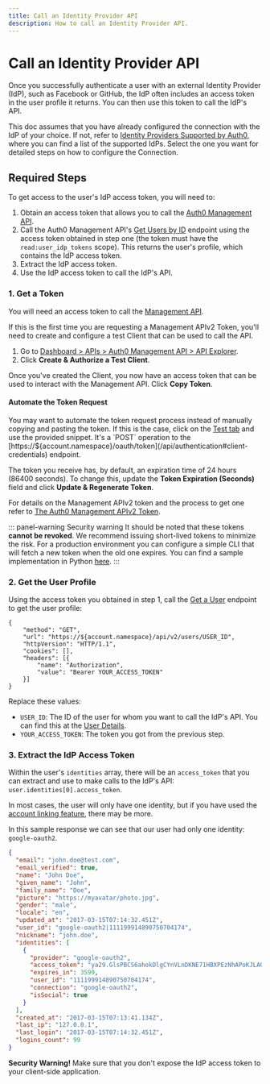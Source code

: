 ```yaml
---
title: Call an Identity Provider API
description: How to call an Identity Provider API.
---
```


# Call an Identity Provider API

Once you successfully authenticate a user with an external Identity Provider (IdP), such as Facebook or GitHub, the IdP often includes an access token in the user profile it returns. You can then use this token to call the IdP's API.

<div class="alert alert-info">
  This doc assumes that you have already configured the connection with the IdP of your choice. If not, refer to <a href="/identityproviders">Identity Providers Supported by Auth0</a>, where you can find a list of the supported IdPs. Select the one you want for detailed steps on how to configure the Connection.
</div>

## Required Steps

To get access to the user's IdP access token, you will need to:

1. Obtain an access token that allows you to call the [Auth0 Management API](/api/management/v2).
2. Call the Auth0 Management API's [Get Users by ID](/api/management/v2#!/Users/get_users_by_id) endpoint using the access token obtained in step one (the token must have the `read:user_idp_tokens` scope). This returns the user's profile, which contains the IdP access token.
3. Extract the IdP access token.
4. Use the IdP access token to call the IdP's API.

### 1. Get a Token

You will need an access token to call the [Management API](/api/management/v2).

If this is the first time you are requesting a Management APIv2 Token, you'll need to create and configure a test Client that can be used to call the API.

1. Go to [Dashboard > APIs > Auth0 Management API > API Explorer](${manage_url}/#/apis/management/explorer).
2. Click __Create & Authorize a Test Client__.

Once you've created the Client, you now have an access token that can be used to interact with the Management API. Click __Copy Token__.

#### Automate the Token Request

You may want to automate the token request process instead of manually copying and pasting the token. If this is the case, click on the [Test tab](${manage_url}/#/apis/management/test) and use the provided snippet. It's a `POST` operation to the [https://${account.namespace}/oauth/token](/api/authentication#client-credentials) endpoint.

The token you receive has, by default, an expiration time of 24 hours (86400 seconds). To change this, update the __Token Expiration (Seconds)__ field and click __Update & Regenerate Token__.

<div class="alert alert-info">
  For details on the Management APIv2 token and the process to get one refer to <a href="/api/management/v2/tokens">The Auth0 Management APIv2 Token</a>.
</div>

::: panel-warning Security warning
It should be noted that these tokens __cannot be revoked__. We recommend issuing short-lived tokens to minimize the risk. For a production environment you can configure a simple CLI that will fetch a new token when the old one expires. You can find a sample implementation in Python [here](/api/management/v2/tokens#sample-implementation-python).
:::

### 2. Get the User Profile

Using the access token you obtained in step 1, call the [Get a User](/api/management/v2#!/Users/get_users_by_id) endpoint to get the user profile:

```har
{
    "method": "GET",
    "url": "https://${account.namespace}/api/v2/users/USER_ID",
    "httpVersion": "HTTP/1.1",
    "cookies": [],
    "headers": [{
        "name": "Authorization",
        "value": "Bearer YOUR_ACCESS_TOKEN"
    }]
}
```

Replace these values:
- `USER_ID`: The ID of the user for whom you want to call the IdP's API. You can find this at the [User Details](${manage_url}/#/users/).
- `YOUR_ACCESS_TOKEN`: The token you got from the previous step.


### 3. Extract the IdP Access Token

Within the user's `identities` array, there will be an `access_token` that you can extract and use to make calls to the IdP's API: `user.identities[0].access_token`.

In most cases, the user will only have one identity, but if you have used the [account linking feature](/link-accounts), there may be more.

In this sample response we can see that our user had only one identity: `google-oauth2`.

```json
{
  "email": "john.doe@test.com",
  "email_verified": true,
  "name": "John Doe",
  "given_name": "John",
  "family_name": "Doe",
  "picture": "https://myavatar/photo.jpg",
  "gender": "male",
  "locale": "en",
  "updated_at": "2017-03-15T07:14:32.451Z",
  "user_id": "google-oauth2|111199914890750704174",
  "nickname": "john.doe",
  "identities": [
    {
      "provider": "google-oauth2",
      "access_token": "ya29.GlsPBCS6ahokDlgCYnVLnDKNE71HBXPEzNhAPoKJLAGKDSe1De3_xclahNcdZXoU-26hCpa8h6240TV86dtaEQ4ZWoeeZduHDq_yeu9QyQqUr--S9B2CR9YJrLTD",
      "expires_in": 3599,
      "user_id": "111199914890750704174",
      "connection": "google-oauth2",
      "isSocial": true
    }
  ],
  "created_at": "2017-03-15T07:13:41.134Z",
  "last_ip": "127.0.0.1",
  "last_login": "2017-03-15T07:14:32.451Z",
  "logins_count": 99
}
```

<div class="alert alert-warning">
  <strong>Security Warning!</strong> Make sure that you don't expose the IdP access token to your client-side application.
</div>
